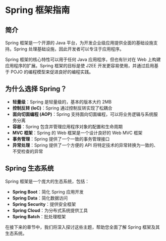 # Spring 框架指南

## 简介

Spring 框架是一个开源的 Java 平台，为开发企业级应用提供全面的基础设施支持。Spring 处理基础设施，因此开发者可以专注于应用程序。

Spring 框架的核心特性可以用于任何 Java 应用程序，但也有针对在 Web 上构建应用程序的扩展。Spring 框架的目标是使 J2EE 开发更容易使用，并通过启用基于 POJO 的编程模型来促进良好的编程实践。

## 为什么选择 Spring？

- **轻量级**：Spring 是轻量级的，基本的版本大约 2MB
- **控制反转 (IoC)**：Spring 通过控制反转实现了松耦合
- **面向切面编程 (AOP)**：Spring 支持面向切面编程，可以将业务逻辑与系统服务分离
- **容器**：Spring 包含并管理应用程序对象的配置和生命周期
- **MVC 框架**：Spring 的 Web 框架是一个设计良好的 Web MVC 框架
- **事务管理**：Spring 提供了一个一致的事务管理接口
- **异常处理**：Spring 提供了一个方便的 API 将特定技术的异常转换为一致的、不受检查的异常

## Spring 生态系统

Spring 框架是一个庞大的生态系统，包括：

- **Spring Boot**：简化 Spring 应用开发
- **Spring Data**：简化数据访问
- **Spring Security**：提供安全框架
- **Spring Cloud**：为分布式系统提供工具
- **Spring Batch**：批处理框架

在接下来的章节中，我们将深入探讨这些主题，帮助您全面了解 Spring 框架及其生态系统。 